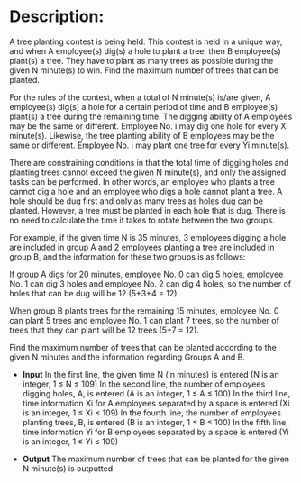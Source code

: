 # Description:

A tree planting contest is being held. This contest is held in a unique way, and when A employee(s) dig(s) a hole to plant a tree, then B employee(s) plant(s) a tree. They have to plant as many trees as possible during the given N minute(s) to win. Find the maximum number of trees that can be planted.

For the rules of the contest, when a total of N minute(s) is/are given, A employee(s) dig(s) a hole for a certain period of time and B employee(s) plant(s) a tree during the remaining time. The digging ability of A employees may be the same or different. Employee No. i may dig one hole for every Xi minute(s). Likewise, the tree planting ability of B employees may be the same or different. Employee No. i may plant one tree for every Yi minute(s).

There are constraining conditions in that the total time of digging holes and planting trees cannot exceed the given N minute(s), and only the assigned tasks can be performed. In other words, an employee who plants a tree cannot dig a hole and an employee who digs a hole cannot plant a tree. A hole should be dug first and only as many trees as holes dug can be planted. However, a tree must be planted in each hole that is dug. There is no need to calculate the time it takes to rotate between the two groups.

For example, if the given time N is 35 minutes, 3 employees digging a hole are included in group A and 2 employees planting a tree are included in group B, and the information for these two groups is as follows:

If group A digs for 20 minutes, employee No. 0 can dig 5 holes, employee No. 1 can dig 3 holes and employee No. 2 can dig 4 holes, so the number of holes that can be dug will be 12 (5+3+4 = 12).

When group B plants trees for the remaining 15 minutes, employee No. 0 can plant 5 trees and employee No. 1 can plant 7 trees, so the number of trees that they can plant will be 12 trees (5+7 = 12).

Find the maximum number of trees that can be planted according to the given N minutes and the information regarding Groups A and B.

* **Input**
In the first line, the given time N (in minutes) is entered (N is an integer, 1 ≤ N ≤ 109)
In the second line, the number of employees digging holes, A, is entered (A is an integer, 1 ≤ A ≤ 100)
In the third line, time information Xi for A employees separated by a space is entered (Xi is an integer, 1 ≤ Xi ≤ 109)
In the fourth line, the number of employees planting trees, B, is entered (B is an integer, 1 ≤ B ≤ 100)
In the fifth line, time information Yi for B employees separated by a space is entered (Yi is an integer, 1 ≤ Yi ≤ 109)

* **Output**
The maximum number of trees that can be planted for the given N minute(s) is outputted.

